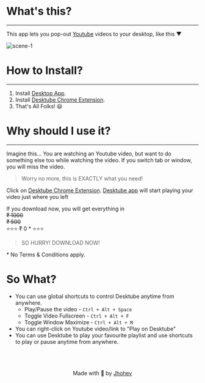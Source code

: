 [//]: #Desktube
# What's this?
---------------

This app lets you pop-out [Youtube](https://www.youtube.com) videos to your desktop, like this ▼

![scene-1](https://johev09.github.io/desktube/assets/gifs/scene-2.gif)

# How to Install?
-----------------
1. Install [Desktop App][app-download-link].
2. Install [Desktube Chrome Extension][ext-download-link].
3. That's All Folks! 😃

# Why should I use it?
----------------------
Imagine this...
You are watching an Youtube video, but want to do something else too while watching the video. If you switch tab or window, you will miss the video.

> Worry no more, this is EXACTLY what you need!

Click on [Desktube Chrome Extension][ext-download-link]. [Desktube app][app-download-link] will start playing your video just where you left

If you download now, you will get everything in<br>
~~₹ 1000~~<br>
~~₹ 500~~ <br>
⭐⭐⭐ ₹ 0 \* ⭐⭐⭐
>SO HURRY! DOWNLOAD NOW!

\* No Terms & Conditions apply.

# So What?
- You can use global shortcuts to control Desktube anytime from anywhere.
    - Play/Pause the video - `Ctrl + Alt + Space`
    - Toggle Video Fullscreen - `Ctrl + Alt + F`
    - Toggle Window Maximize - `Ctrl + Alt + M`
- You can right-click on Youtube video/link to "Play on Desktube"
- You can use Desktube to play your favourite playlist and use shortcuts to play or pause anytime from anywhere.
<br>
<br>
<br>
<center>Made with 🤘 by <a href="https://facebook.com/johev09">Jhohev</a></center>


[app-download-link]: https://github.com/johev09/desktube/releases/download/v1.0.0/desktube-setup-1.0.0.exe
[ext-download-link]: https://chrome.google.com/webstore/detail/desktube-chrome-extension/biejfabbjpibepifkhloolobibjjddia